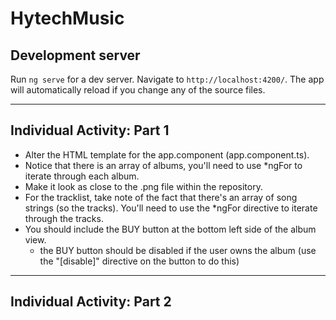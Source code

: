 # HytechMusic

## Development server

Run `ng serve` for a dev server. Navigate to `http://localhost:4200/`. The app will automatically reload if you change any of the source files.

* * * * 

## Individual Activity: Part 1
* Alter the HTML template for the app.component (app.component.ts).
* Notice that there is an array of albums, you'll need to use *ngFor to iterate through each album.
* Make it look as close to the .png file within the repository.
* For the tracklist, take note of the fact that there's an array of song strings (so the tracks). You'll need to use the *ngFor directive to iterate through the tracks.
* You should include the BUY button at the bottom left side of the album view.
    * the BUY button should be disabled if the user owns the album (use the "[disable]" directive on the button to do this)

* * * *

## Individual Activity: Part 2